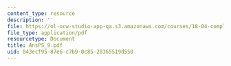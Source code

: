 ```yaml
---
content_type: resource
description: ''
file: https://ol-ocw-studio-app-qa.s3.amazonaws.com/courses/18-04-complex-variables-with-applications-fall-1999/843ecf9587e6c7b90c8528365519d550_AnsPS_9.pdf
file_type: application/pdf
resourcetype: Document
title: AnsPS_9.pdf
uid: 843ecf95-87e6-c7b9-0c85-28365519d550
---
```

